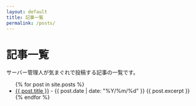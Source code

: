 ```yaml
---
layout: default
title: 記事一覧
permalink: /posts/
---
```


# 記事一覧

サーバー管理人が気まぐれで投稿する記事の一覧です。

<ul>
  {% for post in site.posts %}
    <li>
      <a href="{{ post.url }}">{{ post.title }}</a> - {{ post.date | date: "%Y/%m/%d" }}
      {{ post.excerpt }}
    </li>
  {% endfor %}
</ul>
